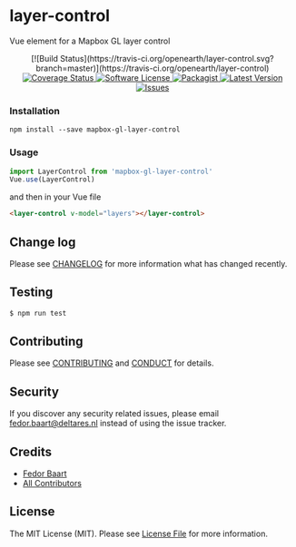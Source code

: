 # layer-control

Vue element for a Mapbox GL layer control

<p align="center">
  [![Build Status](https://travis-ci.org/openearth/layer-control.svg?branch=master)](https://travis-ci.org/openearth/layer-control)
  <a href="https://coveralls.io/github/openearth/layer-control?branch=master">
    <img src="https://coveralls.io/repos/github/openearth/layer-control/badge.svg?branch=master&style=flat-square" alt="Coverage Status" />
  </a>
  <a href="LICENSE">
    <img src="https://img.shields.io/badge/license-MIT-brightgreen.svg?style=flat-square" alt="Software License" />
  </a>
  <a href="https://npmjs.org/package/layer-control">
    <img src="https://img.shields.io/npm/v/layer-control.svg?style=flat-square" alt="Packagist" />
  </a>
  <a href="https://github.com/openearth/layer-control/releases">
    <img src="https://img.shields.io/github/release/openearth/layer-control.svg?style=flat-square" alt="Latest Version" />
  </a>

  <a href="https://github.com/openearth/layer-control/issues">
    <img src="https://img.shields.io/github/issues/openearth/layer-control.svg?style=flat-square" alt="Issues" />
  </a>
</p>

### Installation
```
npm install --save mapbox-gl-layer-control
```

### Usage

``` javascript
import LayerControl from 'mapbox-gl-layer-control'
Vue.use(LayerControl)
```
and then in your Vue file

``` html
<layer-control v-model="layers"></layer-control>
```

## Change log

Please see [CHANGELOG](CHANGELOG.md) for more information what has changed recently.

## Testing

``` bash
$ npm run test
```

## Contributing

Please see [CONTRIBUTING](CONTRIBUTING.md) and [CONDUCT](CONDUCT.md) for details.

## Security

If you discover any security related issues, please email fedor.baart@deltares.nl instead of using the issue tracker.

## Credits

- [Fedor Baart][link-author]
- [All Contributors][link-contributors]

## License

The MIT License (MIT). Please see [License File](LICENSE.md) for more information.

[link-author]: https://github.com/openearth
[link-contributors]: ../../contributors
